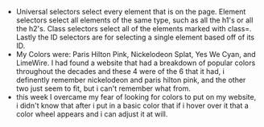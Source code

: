 * Universal selectors select every element that is on the page. Element selectors select all elements of the same type, such as all the h1's or all the h2's. Class selectors select all of the elements marked with class=. Lastly the ID selectors are for selecting a single element based off of its ID.
* My Colors were: Paris Hilton Pink, Nickelodeon Splat, Yes We Cyan, and LimeWire. I had found a website that had a breakdown of popular colors throughout the decades and these 4 were of the 6 that it had, i definently remember nickelodeon and paris hilton pink, and the other two just seem to fit, but i can't remember what from.
* this week I overcame my fear of looking for colors to put on my website, i didn't know that after i put in a basic color that if i hover over it that a color wheel appears and i can adjust it at will.